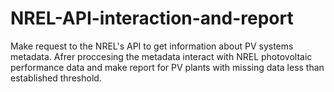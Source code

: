 # NREL-API-interaction-and-report
Make request to the NREL's API to get information about PV systems metadata. Afrer proccesing  the metadata interact with NREL photovoltaic performance data and make report for PV plants with missing data less than established threshold.
